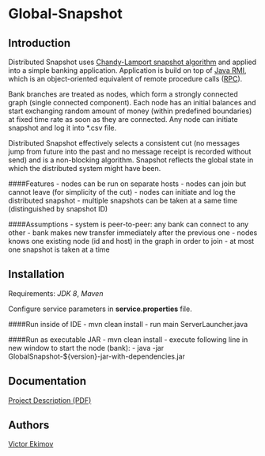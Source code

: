 Global-Snapshot
==============

Introduction
-------

Distributed Snapshot uses [Chandy-Lamport snapshot algorithm](https://en.wikipedia.org/wiki/Snapshot_algorithm) and applied into a simple banking application. Application is build on top of [Java RMI](http://en.wikipedia.org/wiki/Java_remote_method_invocation), which is an object-oriented equivalent of remote procedure calls ([RPC](http://en.wikipedia.org/wiki/Remote_procedure_call)).

Bank branches are treated as nodes, which form a strongly connected graph (single connected component). Each node has an initial balances and start exchanging random amount of money (within predefined boundaries) at fixed time rate as soon as they are connected. Any node can initiate snapshot and log it into *.csv file.

Distributed Snapshot effectively selects a consistent cut (no messages jump from future into the past and no message receipt is recorded without send) and is a non-blocking algorithm. Snapshot reflects the global state in which the distributed system might have been.

####Features
    - nodes can be run on separate hosts
    - nodes can join but cannot leave (for simplicity of the cut)
    - nodes can initiate and log the distributed snapshot
    - multiple snapshots can be taken at a same time (distinguished by snapshot ID)

####Assumptions
    - system is peer-to-peer: any bank can connect to any other
    - bank makes new transfer immediately after the previous one
    - nodes knows one existing node (id and host) in the graph in order to join
    - at most one snapshot is taken at a time

Installation
-------
Requirements: *JDK 8*, *Maven*

Configure service parameters in **service.properties** file.

####Run inside of IDE
    - mvn clean install
    - run main ServerLauncher.java
    
####Run as executable JAR
    - mvn clean install
    - execute following line in new window to start the node (bank):
        - java -jar GlobalSnapshot-${version}-jar-with-dependencies.jar

Documentation
-------
[Project Description (PDF)](/docs/Project_Description.pdf)

Authors
-------
[Victor Ekimov](https://github.com/NorthernDemon)